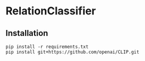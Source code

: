 # RelationClassifier

## Installation
```
pip install -r requirements.txt
pip install git+https://github.com/openai/CLIP.git
```